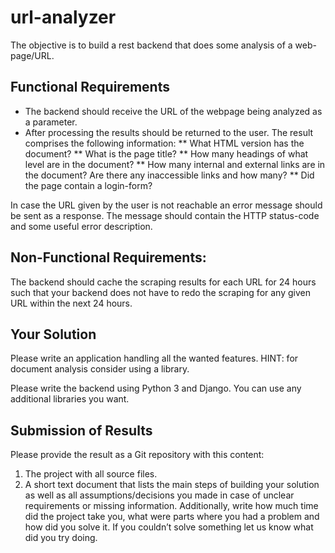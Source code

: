 # url-analyzer

The objective is to build a rest backend that does some analysis of a web-page/URL.
## Functional Requirements
* The backend should receive the URL of the webpage being analyzed as a parameter. 
* After processing the results should be returned to the user. The result comprises the following information:
** What HTML version has the document?
** What is the page title?
** How many headings of what level are in the document?
** How many internal and external links are in the document? Are there any inaccessible links and how many?
** Did the page contain a login-form?

In case the URL given by the user is not reachable an error message should be sent as a response. The message should contain the HTTP status-code and some useful error description.

## Non-Functional Requirements:

The backend should cache the scraping results for each URL for 24 hours such that your backend does not have to redo the scraping for any given URL within the next 24 hours.


## Your Solution
Please write an application handling all the wanted features. HINT: for document analysis consider using a library.

Please write the backend using Python 3 and Django. You can use any additional libraries you want.

## Submission of Results
Please provide the result as a Git repository with this content:

1. The project with all source files.
2. A short text document that lists the main steps of building your solution as well as all assumptions/decisions you made in case of unclear requirements or missing information. Additionally, write how much time did the project take you, what were parts where you had a problem and how did you solve it. If you couldn’t solve something let us know what did you try doing.
